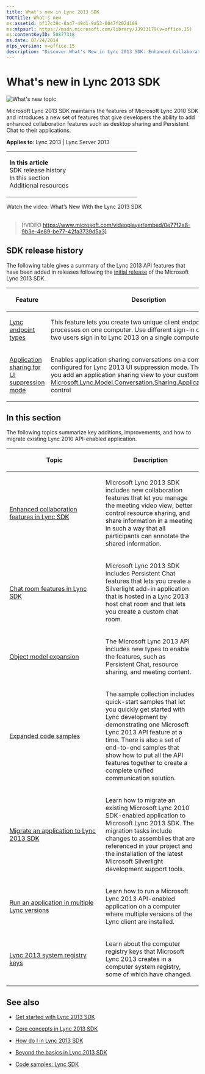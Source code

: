 ```yaml
---
title: What's new in Lync 2013 SDK
TOCTitle: What's new
ms:assetid: bf17c39c-8a47-49d1-9a53-0047f202d109
ms:mtpsurl: https://msdn.microsoft.com/library/JJ933179(v=office.15)
ms:contentKeyID: 50877318
ms.date: 07/24/2014
mtps_version: v=office.15
description: "Discover What's New in Lync 2013 SDK: Enhanced Collaboration Features, Desktop Sharing, Persistent Chat & More. Upgrade Your Applications Today."
---
```


# What's new in Lync 2013 SDK

![What's new topic](images/JJ937254.mod_icon_whatsnew_long(Office.15).png "What's new topic")

Microsoft Lync 2013 SDK maintains the features of Microsoft Lync 2010 SDK and introduces a new set of features that give developers the ability to add enhanced collaboration features such as desktop sharing and Persistent Chat to their applications.



**Applies to**: Lync 2013 | Lync Server 2013

<table>
<colgroup>
<col style="width: 50%" />
<col style="width: 50%" />
</colgroup>
<tbody>
<tr class="odd">
<td><p><strong>In this article</strong><br />
SDK release history<br />
In this section<br />
Additional resources</p></td>
</tr>
</tbody>
</table>
<div class="caption">
Watch the video: What’s New With the Lync 2013 SDK
</div>
<br />

> [!VIDEO https://www.microsoft.com/videoplayer/embed/0e77f2a8-9b3e-4e89-be77-42fa3739d5a3]


## SDK release history

The following table gives a summary of the Lync 2013 API features that have been added in releases following the [initial release](http://www.microsoft.com/en-sg/download/details.aspx?id=36824) of the Microsoft Lync 2013 SDK.

<table>
<colgroup>
<col style="width: 33%" />
<col style="width: 33%" />
<col style="width: 33%" />
</colgroup>
<thead>
<tr class="header">
<th><p>Feature</p></th>
<th><p>Description</p></th>
<th><p>API version</p></th>
</tr>
</thead>
<tbody>
<tr class="odd">
<td><p><a href="lync-endpoint-types.md">Lync endpoint types</a></p></td>
<td><p>This feature lets you create two unique client endpoints in separate processes on one computer. Use different sign-in credentials to let two users sign in to Lync 2013 on a single computer.</p></td>
<td><p>May 2013. 15.0.4507.3000</p></td>
</tr>
<tr class="even">
<td><p><a href="application-sharing-for-ui-suppression-mode.md">Application sharing for UI suppression mode</a></p></td>
<td><p>Enables application sharing conversations on a computer that is configured for Lync 2013 UI suppression mode. The feature lets you add an application sharing view to your custom client as an <a href="https://msdn.microsoft.com/library/dn378597(v=office.15)">Microsoft.Lync.Model.Conversation.Sharing.ApplicationSharingView</a> control</p></td>
<td><p>May 2013. 15.0.4507.3000</p></td>
</tr>
</tbody>
</table>

## In this section

The following topics summarize key additions, improvements, and how to migrate existing Lync 2010 API-enabled application.

<table>
<colgroup>
<col style="width: 50%" />
<col style="width: 50%" />
</colgroup>
<thead>
<tr class="header">
<th><p>Topic</p></th>
<th><p>Description</p></th>
</tr>
</thead>
<tbody>
<tr class="odd">
<td><p><a href="enhanced-collaboration-features-in-lync-sdk.md">Enhanced collaboration features in Lync SDK</a></p></td>
<td><p>Microsoft Lync 2013 SDK includes new collaboration features that let you manage the meeting video view, better control resource sharing, and share information in a meeting in such a way that all participants can annotate the shared information.</p></td>
</tr>
<tr class="even">
<td><p><a href="chat-room-features-in-lync-sdk.md">Chat room features in Lync SDK</a></p></td>
<td><p>Microsoft Lync 2013 SDK includes Persistent Chat features that lets you create a Silverlight add-in application that is hosted in a Lync 2013 host chat room and that lets you create a custom chat room.</p></td>
</tr>
<tr class="odd">
<td><p><a href="object-model-expansion.md">Object model expansion</a></p></td>
<td><p>The Microsoft Lync 2013 API includes new types to enable the features, such as Persistent Chat, resource sharing, and meeting content.</p></td>
</tr>
<tr class="even">
<td><p><a href="expanded-code-samples.md">Expanded code samples</a></p></td>
<td><p>The sample collection includes quick-start samples that let you quickly get started with Lync development by demonstrating one Microsoft Lync 2013 API feature at a time. There is also a set of end-to-end samples that show how to put all the API features together to create a complete unified communication solution.</p></td>
</tr>
<tr class="odd">
<td><p><a href="migrate-an-application-to-lync-2013-sdk.md">Migrate an application to Lync 2013 SDK</a></p></td>
<td><p>Learn how to migrate an existing Microsoft Lync 2010 SDK-enabled application to Microsoft Lync 2013 SDK. The migration tasks include changes to assemblies that are referenced in your project and the installation of the latest Microsoft Silverlight development support tools.</p></td>
</tr>
<tr class="even">
<td><p><a href="run-an-application-in-multiple-lync-versions.md">Run an application in multiple Lync versions</a></p></td>
<td><p>Learn how to run a Microsoft Lync 2013 API-enabled application on a computer where multiple versions of the Lync client are installed.</p></td>
</tr>
<tr class="odd">
<td><p><a href="lync-2013-system-registry-keys.md">Lync 2013 system registry keys</a></p></td>
<td><p>Learn about the computer registry keys that Microsoft Lync 2013 creates in a computer system registry, some of which have changed.</p></td>
</tr>
</tbody>
</table>

## See also

  - [Get started with Lync 2013 SDK](get-started-with-lync-2013-sdk.md)

  - [Core concepts in Lync 2013 SDK](core-concepts-in-lync-2013-sdk.md)

  - [How do I in Lync 2013 SDK](how-do-i-in-lync-2013-sdk.md)

  - [Beyond the basics in Lync 2013 SDK](beyond-the-basics-in-lync-2013-sdk.md)

  - [Code samples: Lync SDK](code-samples-lync-sdk.md)

